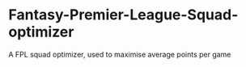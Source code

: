 # Fantasy-Premier-League-Squad-optimizer
A FPL squad optimizer, used to maximise average points per game
